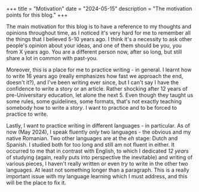 +++
title = "Motivation"
date = "2024-05-15"
description = "The motivation points for this blog."
+++

The main motivation for this blog is to have a reference to my thoughts and opinions throughout time, as I noticed
it's very hard for me to remember all the things that I believed 5-10 years ago. I think it's a necessity to ask
other people's opinion about your ideas, and one of them should be you, you from X years ago. You are a different
person now, after so long, but still share a lot in common with past-you.

Moreover, this is a place for me to practice writing - in general. 
I learnt how to write 16 years ago (really emphasizes how fast we approach the end,
doesn't it?), and I've been writing ever since, but I can't say I have the confidence to write a story or an article.
Rather shocking after 12 years of pre-Universitary education, let alone the next 5. Even though they taught us some
rules, some guidelines, some formats, that's not exactly teaching somebody how to write a *story*. I want to practice
and to be forced to practice to write.

Lastly, I want to practice writing in different languages - in particular. As of now (May 2024), I speak fluently *only*
two languages - the obvious and my native Romanian. Two other languages are at the *eh* stage: Dutch and Spanish.
I studied both for too long and still am not fluent in either. It occurred to me that in contrast with English, to which
I dedicated *12 years* of studying (again, really puts into perspective the inevitable) and writing of various pieces, 
I haven't really written or even *try* to write in the other two languages. At least not something longer than a paragraph.
This is a really important issue with my language learning which I must address, and this will be the place to fix it.
